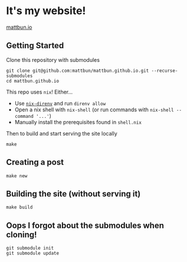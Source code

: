 # It's my website!

[mattbun.io](https://mattbun.io/)

## Getting Started

Clone this repository with submodules

```shell
git clone git@github.com:mattbun/mattbun.github.io.git --recurse-submodules
cd mattbun.github.io
```

This repo uses `nix`! Either...

* Use [`nix-direnv`](https://github.com/nix-community/nix-direnv) and run `direnv allow`
* Open a nix shell with `nix-shell` (or run commands with `nix-shell --command '...'`)
* Manually install the prerequisites found in `shell.nix`

Then to build and start serving the site locally

```shell
make
```

## Creating a post

```shell
make new
```

## Building the site (without serving it)

```shell
make build
```

## Oops I forgot about the submodules when cloning!

```shell
git submodule init
git submodule update
```
